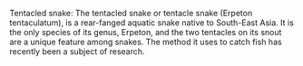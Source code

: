 Tentacled snake: The tentacled snake or tentacle snake (Erpeton tentaculatum), is a rear-fanged aquatic snake native to South-East Asia. It is the only species of its genus, Erpeton, and the two tentacles on its snout are a unique feature among snakes. The method it uses to catch fish has recently been a subject of research.
